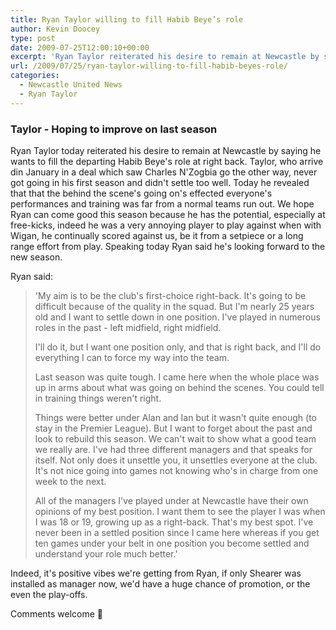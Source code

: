 ```yaml
---
title: Ryan Taylor willing to fill Habib Beye’s role
author: Kevin Doocey
type: post
date: 2009-07-25T12:00:10+00:00
excerpt: 'Ryan Taylor reiterated his desire to remain at Newcastle by saying he wants to fill the departing'
url: /2009/07/25/ryan-taylor-willing-to-fill-habib-beyes-role/
categories:
  - Newcastle United News
  - Ryan Taylor
---
```


### Taylor - Hoping to improve on last season

Ryan Taylor today reiterated  his desire to remain at Newcastle by saying he wants to fill the departing Habib Beye's role at right back. Taylor, who arrive din January in a deal which saw Charles N'Zogbia go the other way, never got going in his first season and didn't settle too well. Today he revealed that that the behind the scene's going on's effected everyone's performances and training was far from a normal teams run out. We hope Ryan can come good this season because he has the potential, especially at free-kicks, indeed he was a very annoying player to play against when with Wigan, he continually scored against us, be it from a setpiece or a long range effort from play. Speaking today Ryan said he's looking forward to the new season.

Ryan said:

> 'My aim is to be the club's first-choice right-back. It's going to be difficult because of the quality in the squad. But I'm nearly 25 years old and I want to settle down in one position. I've played in numerous roles in the past - left midfield, right midfield.
>
> I'll do it, but I want one position only, and that is right back, and I'll do everything I can to force my way into the team.
>
> Last season was quite tough. I came here when the whole place was up in arms about what was going on behind the scenes. You could tell in training things weren't right.
>
> Things were better under Alan and Ian but it wasn't quite enough (to stay in the Premier League). But I want to forget about the past and look to rebuild this season. We can't wait to show what a good team we really are. I've had three different managers and that speaks for itself. Not only does it unsettle you, it unsettles everyone at the club. It's not nice going into games not knowing who's in charge from one week to the next.
>
> All of the managers I've played under at Newcastle have their own opinions of my best position. I want them to see the player I was when I was 18 or 19, growing up as a right-back. That's my best spot. I've never been in a settled position since I came here whereas if you get ten games under your belt in one position you become settled and understand your role much better.'

Indeed, it's positive vibes we're getting from Ryan, if only Shearer was installed as manager now, we'd have a huge chance of promotion, or the even the play-offs.

Comments welcome 🙂
